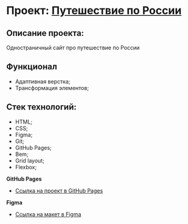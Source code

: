 # Проект: [Путешествие по России](https://whereareyou666.github.io/russian-travel/)

## Описание проекта:
Одностраничный сайт про путешествие по России

## Функционал
  * Адаптивная верстка;
  * Трансформация элементов;

## Стек технологий:
  * HTML;
  * CSS;
  * Figma;
  * Git;
  * GitHub Pages;
  * Bem;
  * Grid layout;
  * Flexbox;

**GitHub Pages**

* [Ссылка на проект в GitHub Pages](https://whereareyou666.github.io/russian-travel/)

**Figma**

* [Ссылка на макет в Figma](https://www.figma.com/file/5S2WSbEFL6awjVWJ0NWL8Q/Sprint-3_-Russia-_-desktop-mobile?node-id=28503%3A0)
